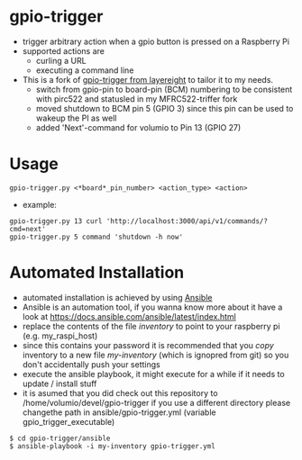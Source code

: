 # gpio-trigger

* trigger arbitrary action when a gpio button is pressed on a Raspberry Pi
* supported actions are
  * curling a URL
  * executing a command line
* This is a fork of [gpio-trigger from layereight](https://github.com/layereight/gpio-trigger) to tailor it to my needs.
  * switch from gpio-pin to board-pin (BCM) numbering to be consistent with pirc522 and statusled in my MFRC522-triffer fork
  * moved shutdown to BCM pin 5 (GPIO 3) since this pin can be used to wakeup the PI as well
  * added 'Next'-command for volumio to Pin 13 (GPIO 27)

# Usage

```
gpio-trigger.py <*board*_pin_number> <action_type> <action>
```

* example:
```
gpio-trigger.py 13 curl 'http://localhost:3000/api/v1/commands/?cmd=next'
gpio-trigger.py 5 command 'shutdown -h now'
```

# Automated Installation
* automated installation is achieved by using [Ansible](https://docs.ansible.com/ansible/latest/index.html)
* Ansible is an automation tool, if you wanna know more about it have a look at 
  https://docs.ansible.com/ansible/latest/index.html
* replace the contents of the file *inventory* to point to your raspberry pi (e.g. my_raspi_host)
* since this contains your password it is recommended that you *copy* inventory to a new file *my-inventory* (which is ignopred from git) so you don't accidentally push your settings
* execute the ansible playbook, it might execute for a while if it needs to update / install stuff
* it is asumed that you did check out this repository to /home/volumio/devel/gpio-trigger
  if you use a different directory please changethe path in ansible/gpio-trigger.yml (variable gpio_trigger_executable)
```
$ cd gpio-trigger/ansible
$ ansible-playbook -i my-inventory gpio-trigger.yml 
```
